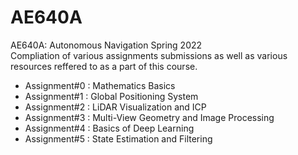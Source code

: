 # AE640A
AE640A: Autonomous Navigation
Spring 2022 </br>
Compliation of various assignments submissions as well as various resources reffered to as a part of this course. </br>

- Assignment#0 : Mathematics Basics
- Assignment#1 : Global Positioning System
- Assignment#2 : LiDAR Visualization and ICP
- Assignment#3 : Multi-View Geometry and Image Processing
- Assignment#4 : Basics of Deep Learning
- Assignment#5 : State Estimation and Filtering
